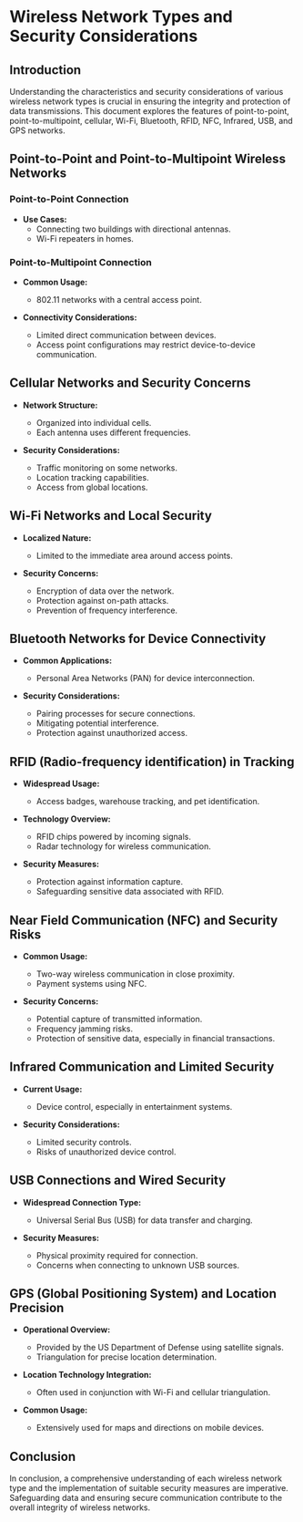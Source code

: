 # Wireless Network Types and Security Considerations

## Introduction

Understanding the characteristics and security considerations of various wireless network types is crucial in ensuring the integrity and protection of data transmissions. This document explores the features of point-to-point, point-to-multipoint, cellular, Wi-Fi, Bluetooth, RFID, NFC, Infrared, USB, and GPS networks.

## Point-to-Point and Point-to-Multipoint Wireless Networks

### Point-to-Point Connection

- **Use Cases:**
    - Connecting two buildings with directional antennas.
    - Wi-Fi repeaters in homes.

### Point-to-Multipoint Connection

- **Common Usage:**
    - 802.11 networks with a central access point.

- **Connectivity Considerations:**
    - Limited direct communication between devices.
    - Access point configurations may restrict device-to-device communication.

## Cellular Networks and Security Concerns

- **Network Structure:**
    - Organized into individual cells.
    - Each antenna uses different frequencies.

- **Security Considerations:**
    - Traffic monitoring on some networks.
    - Location tracking capabilities.
    - Access from global locations.

## Wi-Fi Networks and Local Security

- **Localized Nature:**
    - Limited to the immediate area around access points.

- **Security Concerns:**
    - Encryption of data over the network.
    - Protection against on-path attacks.
    - Prevention of frequency interference.

## Bluetooth Networks for Device Connectivity

- **Common Applications:**
    - Personal Area Networks (PAN) for device interconnection.

- **Security Considerations:**
    - Pairing processes for secure connections.
    - Mitigating potential interference.
    - Protection against unauthorized access.

## RFID (Radio-frequency identification) in Tracking

- **Widespread Usage:**
    - Access badges, warehouse tracking, and pet identification.

- **Technology Overview:**
    - RFID chips powered by incoming signals.
    - Radar technology for wireless communication.

- **Security Measures:**
    - Protection against information capture.
    - Safeguarding sensitive data associated with RFID.

## Near Field Communication (NFC) and Security Risks

- **Common Usage:**
    - Two-way wireless communication in close proximity.
    - Payment systems using NFC.

- **Security Concerns:**
    - Potential capture of transmitted information.
    - Frequency jamming risks.
    - Protection of sensitive data, especially in financial transactions.

## Infrared Communication and Limited Security

- **Current Usage:**
    - Device control, especially in entertainment systems.

- **Security Considerations:**
    - Limited security controls.
    - Risks of unauthorized device control.

## USB Connections and Wired Security

- **Widespread Connection Type:**
    - Universal Serial Bus (USB) for data transfer and charging.

- **Security Measures:**
    - Physical proximity required for connection.
    - Concerns when connecting to unknown USB sources.

## GPS (Global Positioning System) and Location Precision

- **Operational Overview:**
    - Provided by the US Department of Defense using satellite signals.
    - Triangulation for precise location determination.

- **Location Technology Integration:**
    - Often used in conjunction with Wi-Fi and cellular triangulation.

- **Common Usage:**
    - Extensively used for maps and directions on mobile devices.

## Conclusion

In conclusion, a comprehensive understanding of each wireless network type and the implementation of suitable security measures are imperative. Safeguarding data and ensuring secure communication contribute to the overall integrity of wireless networks.
